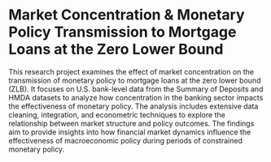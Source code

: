 # Market Concentration & Monetary Policy Transmission to Mortgage Loans at the Zero Lower Bound

This research project examines the effect of market concentration on the transmission of monetary policy to mortgage loans at the zero lower bound (ZLB). It focuses on U.S. bank-level data from the Summary of Deposits and HMDA datasets to analyze how concentration in the banking sector impacts the effectiveness of monetary policy. The analysis includes extensive data cleaning, integration, and econometric techniques to explore the relationship between market structure and policy outcomes. The findings aim to provide insights into how financial market dynamics influence the effectiveness of macroeconomic policy during periods of constrained monetary policy.
